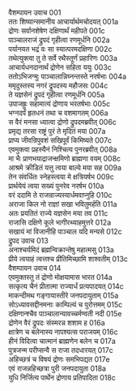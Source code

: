 वैशम्पायन उवाच	001  
ततः शिष्यान्समानीय आचार्यार्थमचोदयत्	001a  
द्रोणः सर्वानशेषेण दक्षिणार्थं महीपते	001c  
पाञ्चालराजं द्रुपदं गृहीत्वा रणमूर्धनि	002a  
पर्यानयत भद्रं वः सा स्यात्परमदक्षिणा	002c  
तथेत्युक्त्वा तु ते सर्वे रथैस्तूर्णं प्रहारिणः	003a  
आचार्यधनदानार्थं द्रोणेन सहिता ययुः	003c  
ततोऽभिजग्मुः पाञ्चालान्निघ्नन्तस्ते नरर्षभाः	004a  
ममृदुस्तस्य नगरं द्रुपदस्य महौजसः	004c  
ते यज्ञसेनं द्रुपदं गृहीत्वा रणमूर्धनि	005a  
उपाजह्रुः सहामात्यं द्रोणाय भरतर्षभाः	005c  
भग्नदर्पं हृतधनं तथा च वशमागतम्	006a  
स वैरं मनसा ध्यात्वा द्रोणो द्रुपदमब्रवीत्	006c  
प्रमृद्य तरसा राष्ट्रं पुरं ते मृदितं मया	007a  
प्राप्य जीवन्रिपुवशं सखिपूर्वं किमिष्यते	007c  
एवमुक्त्वा प्रहस्यैनं निश्चित्य पुनरब्रवीत्	008a  
मा भैः प्राणभयाद्राजन्क्षमिणो ब्राह्मणा वयम्	008c  
आश्रमे क्रीडितं यत्तु त्वया बाल्ये मया सह	009a  
तेन संवर्धितः स्नेहस्त्वया मे क्षत्रियर्षभ	009c  
प्रार्थयेयं त्वया सख्यं पुनरेव नरर्षभ	010a  
वरं ददामि ते राजन्राज्यस्यार्धमवाप्नुहि	010c  
अराजा किल नो राज्ञां सखा भवितुमर्हति	011a  
अतः प्रयतितं राज्ये यज्ञसेन मया तव	011c  
राजासि दक्षिणे कूले भागीरथ्याहमुत्तरे	012a  
सखायं मां विजानीहि पाञ्चाल यदि मन्यसे	012c  
द्रुपद उवाच	013  
अनाश्चर्यमिदं ब्रह्मन्विक्रान्तेषु महात्मसु	013a  
प्रीये त्वयाहं त्वत्तश्च प्रीतिमिच्छामि शाश्वतीम्	013c  
वैशम्पायन उवाच	014  
एवमुक्तस्तु तं द्रोणो मोक्षयामास भारत	014a  
सत्कृत्य चैनं प्रीतात्मा राज्यार्धं प्रत्यपादयत्	014c  
माकन्दीमथ गङ्गायास्तीरे जनपदायुताम्	015a  
सोऽध्यावसद्दीनमनाः काम्पिल्यं च पुरोत्तमम्	015c  
दक्षिणान्श्चैव पाञ्चालान्यावच्चर्मण्वती नदी	015e  
द्रोणेन वैरं द्रुपदः संस्मरन्न शशाम ह	016a  
क्षात्रेण च बलेनास्य नापश्यत्स पराजयम्	016c  
हीनं विदित्वा चात्मानं ब्राह्मणेन बलेन च	017a  
पुत्रजन्म परीप्सन्वै स राजा तदधारयत्	017c  
अहिच्छत्रं च विषयं द्रोणः समभिपद्यत	017e  
एवं राजन्नहिच्छत्रा पुरी जनपदायुता	018a  
युधि निर्जित्य पार्थेन द्रोणाय प्रतिपादिता	018c  
